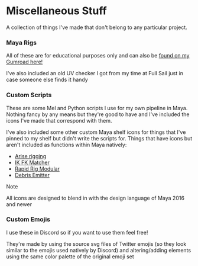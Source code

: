 # Miscellaneous Stuff
A collection of things I've made that don't belong to any particular project.  


### Maya Rigs
All of these are for educational purposes only and can also be [found on my Gumroad here!](https://conover3d.gumroad.com/) 

I've also included an old UV checker I got from my time at Full Sail just in case someone else finds it handy


### Custom Scripts
These are some Mel and Python scripts I use for my own pipeline in Maya. Nothing fancy by any means but they're good to have and I've included the icons I've made that correspond with them.  

I've also included some other custom Maya shelf icons for things that I've pinned to my shelf but didn't write the scripts for. Things that have icons but aren't included as functions within Maya natively:
- [Arise rigging](https://ariserigging.com/)
- [IK FK Matcher](https://khaledhussein.gumroad.com/l/pPYh?layout=profile)
- [Rapid Rig Modular](https://dustin-nelson.gumroad.com/l/dFNZv?layout=profile&recommended_by=search)
- [Debris Emitter](https://www.3dfiggins.com/Store/Support/Debris/)

> [!NOTE]
> All icons are designed to blend in with the design language of Maya 2016 and newer


### Custom Emojis
I use these in Discord so if you want to use them feel free!

They're made by using the source svg files of Twitter emojis (so they look similar to the emojis used natively by Discord) and altering/adding elements using the same color palette of the original emoji set

